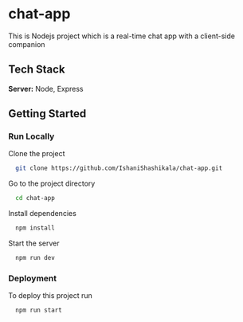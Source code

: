 # chat-app

This is Nodejs project which is a real-time chat app with a client-side companion

## Tech Stack

**Server:** Node, Express

## Getting Started
### Run Locally

Clone the project

```bash
  git clone https://github.com/IshaniShashikala/chat-app.git
```

Go to the project directory

```bash
  cd chat-app
```

Install dependencies

```bash
  npm install
```

Start the server

```bash
  npm run dev
```
### Deployment

To deploy this project run

```bash
  npm run start
```
